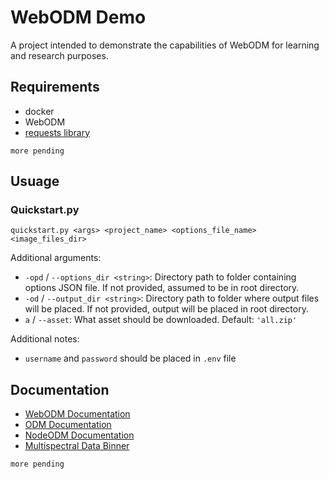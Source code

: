 # WebODM Demo
A project intended to demonstrate the capabilities of WebODM for learning and research purposes.

## Requirements
- docker
- WebODM
- [requests library](https://docs.python-requests.org/en/latest/index.html)

`more pending`

## Usuage

### Quickstart.py
`quickstart.py <args> <project_name> <options_file_name> <image_files_dir>`

Additional arguments:
- `-opd` / `--options_dir <string>`: Directory path to folder containing options JSON file. If not provided, assumed to be in root directory.
- `-od` / `--output_dir <string>`: Directory path to folder where output files will be placed. If not provided, output will be placed in root directory. 
- `a` / `--asset`: What asset should be downloaded. Default: `'all.zip'`

Additional notes:
- `username` and `password` should be placed in `.env` file



## Documentation
- [WebODM Documentation](https://docs.webodm.org/)
- [ODM Documentation](https://docs.opendronemap.org/)
- [NodeODM Documentation](https://github.com/OpenDroneMap/NodeODM/blob/master/docs/index.adoc) 
- [Multispectral Data Binner](https://github.com/OpenDroneMap/ODM/tree/master/contrib/exif-binner)

`more pending`
